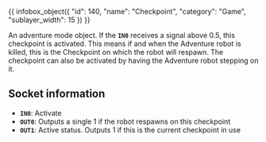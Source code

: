 {{ infobox_object({
	"id": 140,
	"name": "Checkpoint",
	"category": "Game",
	"sublayer_width": 15
}) }}

An adventure mode object. If the **`IN0`** receives a signal above 0.5, this checkpoint is activated. This means if and when the Adventure robot is killed, this is the Checkpoint on which the robot will respawn. The checkpoint can also be activated by having the Adventure robot stepping on it.

## Socket information
- **`IN0`**: Activate
- **`OUT0`**: Outputs a single 1 if the robot respawns on this checkpoint
- **`OUT1`**: Active status. Outputs 1 if this is the current checkpoint in use
